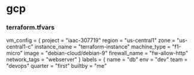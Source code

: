 # gcp
### terraform.tfvars
vm_config = {
        project = "iaac-307719"
        region = "us-central1"
        zone = "us-central1-c"
        instance_name = "terraform-instance"
        machine_type = "f1-micro"
        image = "debian-cloud/debian-9"
        firewall_name = "fw-allow-http"
        network_tags = "webserver"
}
labels = {
        name = "db"
        env = "dev"
        team = "devops"
        quarter = "first"
        builtby = "me"
